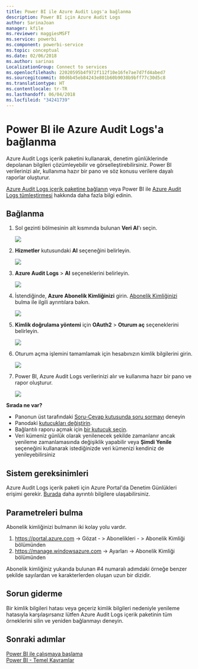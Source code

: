 ```yaml
---
title: Power BI ile Azure Audit Logs'a bağlanma
description: Power BI için Azure Audit Logs
author: SarinaJoan
manager: kfile
ms.reviewer: maggiesMSFT
ms.service: powerbi
ms.component: powerbi-service
ms.topic: conceptual
ms.date: 02/06/2018
ms.author: sarinas
LocalizationGroup: Connect to services
ms.openlocfilehash: 22020595b4f972f112f10e16fe7ae7d7fd4abed7
ms.sourcegitcommit: 80d6b45eb84243e801b60b9038b9bff77c30d5c8
ms.translationtype: HT
ms.contentlocale: tr-TR
ms.lasthandoff: 06/04/2018
ms.locfileid: "34241739"
---
```

# <a name="connect-to-azure-audit-logs-with-power-bi"></a>Power BI ile Azure Audit Logs'a bağlanma
Azure Audit Logs içerik paketini kullanarak, denetim günlüklerinde depolanan bilgileri çözümleyebilir ve görselleştirebilirsiniz. Power BI verilerinizi alır, kullanıma hazır bir pano ve söz konusu verilere dayalı raporlar oluşturur.

[Azure Audit Logs içerik paketine bağlanın](https://app.powerbi.com/getdata/services/azure-audit-logs) veya Power BI ile [Azure Audit Logs tümleştirmesi](https://powerbi.microsoft.com/integrations/azure-audit-logs) hakkında daha fazla bilgi edinin.

## <a name="how-to-connect"></a>Bağlanma
1. Sol gezinti bölmesinin alt kısmında bulunan **Veri Al**'ı seçin.  
   
    ![](media/service-connect-to-azure-audit-logs/getdata.png)
2. **Hizmetler** kutusundaki **Al** seçeneğini belirleyin.  
   
    ![](media/service-connect-to-azure-audit-logs/services.png) 
3. **Azure Audit Logs** > **Al** seçeneklerini belirleyin.  
   
   ![](media/service-connect-to-azure-audit-logs/azureauditlogs.png)
4. İstendiğinde, **Azure Abonelik Kimliğinizi** girin. [Abonelik Kimliğinizi](#FindingParams) bulma ile ilgili ayrıntılara bakın.   
   
    ![](media/service-connect-to-azure-audit-logs/parameters.png)
5. **Kimlik doğrulama yöntemi** için **OAuth2** \> **Oturum aç** seçeneklerini belirleyin.
   
    ![](media/service-connect-to-azure-audit-logs/creds.png)
6. Oturum açma işlemini tamamlamak için hesabınızın kimlik bilgilerini girin.
   
    ![](media/service-connect-to-azure-audit-logs/login.png)
7. Power BI, Azure Audit Logs verilerinizi alır ve kullanıma hazır bir pano ve rapor oluşturur. 
   
    ![](media/service-connect-to-azure-audit-logs/dashboard.png)

**Sırada ne var?**

* Panonun üst tarafındaki [Soru-Cevap kutusunda soru sormayı](power-bi-q-and-a.md) deneyin
* Panodaki [kutucukları değiştirin](service-dashboard-edit-tile.md).
* Bağlantılı raporu açmak için [bir kutucuk seçin](service-dashboard-tiles.md).
* Veri kümeniz günlük olarak yenilenecek şekilde zamanlanır ancak yenileme zamanlamasında değişiklik yapabilir veya **Şimdi Yenile** seçeneğini kullanarak istediğinizde veri kümenizi kendiniz de yenileyebilirsiniz

## <a name="system-requirements"></a>Sistem gereksinimleri
Azure Audit Logs içerik paketi için Azure Portal'da Denetim Günlükleri erişimi gerekir. [Burada](https://azure.microsoft.com/documentation/articles/insights-debugging-with-events/) daha ayrıntılı bilgilere ulaşabilirsiniz.

<a name="FindingParams"></a>

## <a name="finding-parameters"></a>Parametreleri bulma
Abonelik kimliğinizi bulmanın iki kolay yolu vardır.

1. https://portal.azure.com -&gt; Gözat - &gt; Abonelikleri - &gt; Abonelik Kimliği bölümünden
2. https://manage.windowsazure.com -&gt; Ayarları  -&gt; Abonelik Kimliği bölümünden

Abonelik kimliğiniz yukarıda bulunan \#4 numaralı adımdaki örneğe benzer şekilde sayılardan ve karakterlerden oluşan uzun bir dizidir. 

## <a name="troubleshooting"></a>Sorun giderme
Bir kimlik bilgileri hatası veya geçeriz kimlik bilgileri nedeniyle yenileme hatasıyla karşılaşırsanız lütfen Azure Audit Logs içerik paketinin tüm örneklerini silin ve yeniden bağlanmayı deneyin.

## <a name="next-steps"></a>Sonraki adımlar
[Power BI ile çalışmaya başlama](service-get-started.md)  
[Power BI - Temel Kavramlar](service-basic-concepts.md)  

